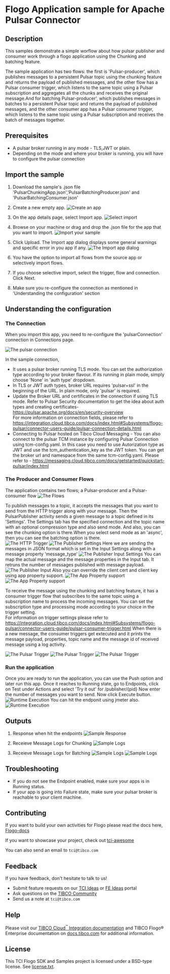 # Flogo Application sample for Apache Pulsar Connector


## Description

This samples demonstrate a simple worflow about how pulsar publisher and consumer work through a flogo application using the Chunking and batching feature.

The sample application has two flows: the first is 'Pulsar-producer', which publishes messages to a persistent Pulsar topic using the chunking feature and returns the payload of published messages, and the other flow has a Pulsar consumer trigger, which listens to the same topic using a Pulsar subscription and aggregates all the chunks and receives the original message.And for batching Pulsar-producer', which publishes messages in batches to a persistent Pulsar topic and returns the payload of published messages, and the other consumer app has a Pulsar consumer trigger, which listens to the same topic using a Pulsar subscription and receives the batch of messages together.

## Prerequisites

* A pulsar broker running in any mode - TLS,JWT or plain.
* Depending on the mode and where your broker is running, you will have to configure the pulsar connection


## Import the sample

1. Download the sample's .json file 'PulsarChunkingApp.json','PulsarBatchingProducer.json' and 'PulsarBatchingConsumer.json'

2. Create a new empty app.
![Create an app](../../../import-screenshots/2.png)

3. On the app details page, select Import app.
![Select import](../../../import-screenshots/3.png)

4. Browse on your machine or drag and drop the .json file for the app that you want to import.
![Import your sample](../../../import-screenshots/pulsar/ImportApp.png)

5. Click Upload. The Import app dialog displays some general warnings and specific error in you app if any.
![The Import app dialog](../../../import-screenshots/pulsar/ImportDialog.png)

6. You have the option to import all flows from the source app or selectively import flows.

7. If you choose selective import, select the trigger, flow and connection. Click Next.

8. Make sure you re-configure the connection as mentioned in 'Understanding the configuration' section

## Understanding the configuration

### The Connection
When you import this app, you need to re-configure the 'pulsarConnection' connection in Connections page. 

![The pulsar connection](../../../import-screenshots/pulsar/pulsar_connection.png)


In the sample connection,
* It uses a pulsar broker running TLS mode. You can set the authorization type according to your broker flavour. If its running in plain mode, simply choose 'None' in 'auth type' dropdown.
* In TLS or JWT auth types, broker URL requires 'pulsar+ssl' in the beginning of the URL. In plain mode, only 'pulsar' is required.
* Update the Broker URL and certificates in the connection if using TLS mode. Refer to Pulsar Security documentation to get the idea about auth types and creating certificates- https://pulsar.apache.org/docs/en/security-overview  
For more information on connection fields, please refer to https://integration.cloud.tibco.com/docs/index.html#Subsystems/flogo-pulsar/connector-users-guide/pulsar-connection-details.html
* Connecting to Pulsar hosted on Tibco Cloud Messaging - You can also connect to the pulsar TCM instance by configuring Pulsar Connection using tcm-config.yaml. In this case you need to use Autorization type as JWT and use the tcm_authentication_key as the JWT token. You can get the broker url and namespace from the same tcm-config.yaml.
Please refer to - https://messaging.cloud.tibco.com/docs/getstarted/quickstart-pulsar/index.html

### The Producer and Consumer Flows
The application contains two flows; a Pulsar-producer and a Pulsar-consumer flow
![The Flows](../../../import-screenshots/pulsarBatchingchunking/PulsarFlows.png)

To publish messages to a topic, it accepts the messages that you want to send from the HTTP trigger along with your message. Then the PulsarPublisher activity sends a given message to a topic defined in its 'Settings'.
The Settings tab has the specified connection and the topic name with an optional compression type and also send mode. And also, you can see the chunking option is there.When you select send mode as an 'async', then you can see the batching option is there.  
![The HTTP Trigger](../../../import-screenshots/pulsarBatchingchunking/RestTrigger.png)
![The Publisher Settings](../../../import-screenshots/pulsarBatchingchunking/PulsarProducer1.png)
Here we are sending the messages in JSON format which is set in the Input Settings along with a message property 'message_type'
![The Publisher Input Settings](../../../import-screenshots/pulsarBatchingchunking/PulsarProducer2.png)
You can map the actual message and the message properties in the Input tab. It retruns the number of messages published with message payload.
![The Publisher Input](../../../import-screenshots/pulsarBatchingchunking/PulsarProducer3.png)
Also you can override the client cert and client key using app property support.
![The App Property support](../../../import-screenshots/pulsarBatchingchunking/AppPropertySupportForClientKeyCert.png)
![The App Property support](../../../import-screenshots/pulsarBatchingchunking/AppProperty.png)


To receive the message using the chunking and batching feature, it has a consumer trigger flow that subscribes to the same topic using a subscription name to process the incoming messages. You can set the subscription type and processing mode according to your choice in the trigger setting.  
For information on trigger settings please refer to https://integration.cloud.tibco.com/docs/index.html#Subsystems/flogo-pulsar/connector-users-guide/pulsar-consumer-trigger.html
When there is a new message, the consumer triggers get extecuted and it prints the message payload, properties, topic name and the message id of received message using a log activity.

![The Pulsar Trigger](../../../import-screenshots/pulsarBatchingchunking/PulsarConsumerFlow.png)
![The Pulsar Trigger](../../../import-screenshots/pulsarBatchingchunking/PulsarConsumerTrigger.png)
![The Pulsar Trigger](../../../import-screenshots/pulsarBatchingchunking/PulsarConsumerTrigger1.png)

### Run the application
Once you are ready to run the application, you can use the Push option and later run this app.
Once it reaches to Running state, go to Endpoints, click on Test under Actions and select 'Try it out' for /publisher/{pid}
Now enter the number of messages you want to send.
Now click Execute button.
![Runtime Execution](../../../import-screenshots/pulsarBatchingchunking/EndpointInput.png)
You can hit the endponit using jmeter also.
![Runtime Execution](../../../import-screenshots/pulsarBatchingchunking/EndpointUsingJMETER.png)


## Outputs

1. Response when hit the endpoints
![Sample Response](../../../import-screenshots/pulsarBatchingchunking/EndpointOutput.png)

2. Receieve Message Logs for Chunking
![Sample Logs](../../../import-screenshots/pulsarBatchingchunking/consumerReceivesPayload.png)

3. Receieve Message Logs for Batching
![Sample Logs](../../../import-screenshots/pulsarBatchingchunking/PulsarBatchOfMessages.png)
![Sample Logs](../../../import-screenshots/pulsarBatchingchunking/ConsumerReceivedBatchOfMessages.png)



## Troubleshooting

* If you do not see the Endpoint enabled, make sure your apps is in Running status.
* If your app is going into Failure state, make sure your pulsar broker is reachable to your client machine.


## Contributing
If you want to build your own activities for Flogo please read the docs here, [Flogo-docs](https://tibcosoftware.github.io/flogo/)

If you want to showcase your project, check out [tci-awesome](https://github.com/TIBCOSoftware/tci-awesome)

You can also send an email to `tci@tibco.com`

## Feedback
If you have feedback, don't hesitate to talk to us!

* Submit feature requests on our [TCI Ideas](https://ideas.tibco.com/?project=TCI) or [FE Ideas](https://ideas.tibco.com/?project=FE) portal
* Ask questions on the [TIBCO Community](https://community.tibco.com/answers/product/344006)
* Send us a note at `tci@tibco.com`

## Help
Please visit our [TIBCO Cloud<sup>&trade;</sup> Integration documentation](https://integration.cloud.tibco.com/docs/) and TIBCO Flogo® Enterprise documentation on [docs.tibco.com](https://docs.tibco.com/) for additional information.

## License
This TCI Flogo SDK and Samples project is licensed under a BSD-type license. See [license.txt](license.txt).
